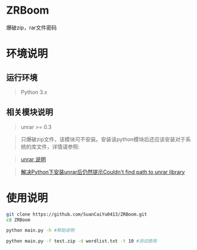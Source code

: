 # ZRBoom
爆破zip，rar文件密码

# 环境说明

## 运行环境
> Python 3.x

## 相关模块说明
> unrar >= 0.3

>只爆破zip文件，该模块可不安装。安装该python模块后还应该安装对于系统的库文件，详情请参照:

>[unrar 说明](https://pypi.org/project/unrar/)

>[解决Python下安装unrar后仍然提示Couldn't find path to unrar library](https://blog.csdn.net/ysy950803/article/details/52939708)
 
# 使用说明

```bash
git clone https://github.com/SuanCaiYu0413/ZRBoom.git
cd ZRBoom

python main.py -h #帮助说明

python main.py -f test.zip -d wordlist.txt -t 10 #测试使用
```
